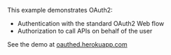 This example demonstrates OAuth2:

* Authentication with the standard OAuth2 Web flow
* Authorization to call APIs on behalf of the user

See the demo at [oauthed.herokuapp.com](https://oauthed.herokuapp.com/)
